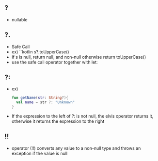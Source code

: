 ?
---
* nullable

?.
---
* Safe Call
* ex)
  ``kotlin
  s?.toUpperCase()
* if s is null, return null, and non-null otherwise return toUpperCase()
* use the safe call operator together with let:

?:
---
* ex)
  ```kotlin
  fun getName(str: String?){
    val name = str ?: "Unknown"
  }
* If the expression to the left of ?: is not null, the elvis operator returns it, otherwise it returns the expression to the right

!!
---
* operator (!!) converts any value to a non-null type and throws an exception if the value is null

